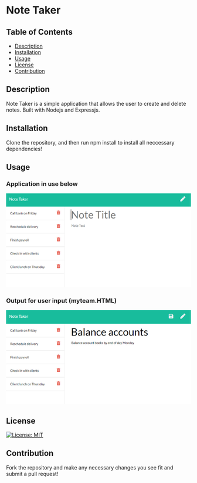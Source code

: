 # Note Taker

## Table of Contents

- [Description](#description)
- [Installation](#installation)
- [Usage](#Usage)
- [License](#License)
- [Contribution](#Contribution)

## Description

Note Taker is a simple application that allows the user to create and delete notes. Built with Nodejs and Expressjs.

## Installation

Clone the repository, and then run npm install to install all neccessary dependencies!

## Usage
### Application in use below
![](https://github.com/dannauu/Note-Taker/blob/main/Assets/11-express-homework-demo-01.png)
### Output for user input (myteam.HTML)
![](https://github.com/dannauu/Note-Taker/blob/main/Assets/11-express-homework-demo-02.png)

## License

[![License: MIT](https://img.shields.io/badge/License-MIT-yellow.svg)](https://opensource.org/licenses/MIT)

## Contribution

Fork the repository and make any necessary changes you see fit and submit a pull request!

